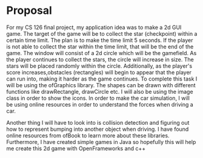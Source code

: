 # Proposal
For my CS 126 final project, my application idea was to make a 2d GUI game. The target of the game will be to collect the star (checkpoint) within a certain time limit. The plan is to make the time limit 5 seconds. If the player is not able to collect the star within the time limit, that will be the end of the game. The window will consist of a 2d circle which will be the gamefield. As the player continues to collect the stars, the circle will increase in size. The stars will be placed randomly within the circle. Additionally, as the player's score increases,obstacles (rectangles)  will begin to appear that the player can run into, making it harder as the game continues. To complete this task I will be using the ofGraphics library. The shapes can be drawn with different functions like drawRectangle, drawCircle etc. I will also be using the image class in order to show the icons. In order to make the car simulation, I will be using online resources in order to understand the forces when driving a car. 

Another thing I will have to look into is collision detection and figuring out how to represent bumping into another object when driving. I have found online resources from ofBook to learn more about these libraries. Furthermore, I have created simple games in Java so hopefully this will help me create this 2d game with OpenFrameworks and c++
